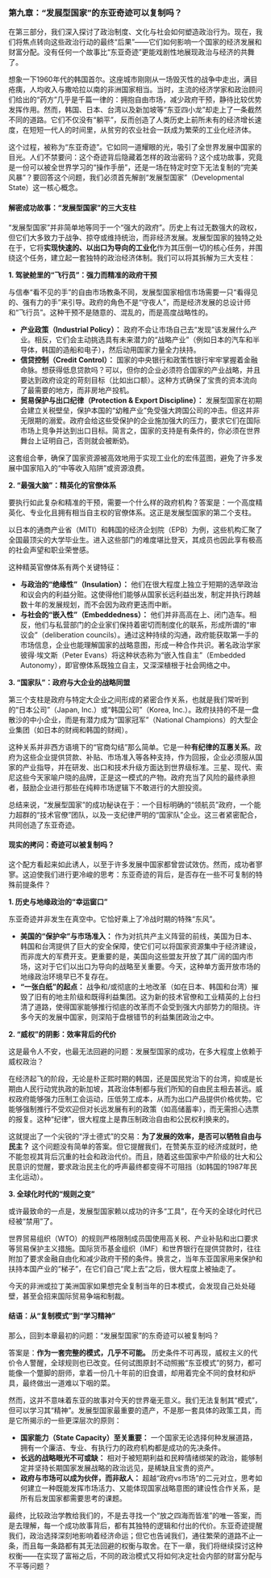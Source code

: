 ### **第九章：“发展型国家”的东亚奇迹可以复制吗？**

在第三部分，我们深入探讨了政治制度、文化与社会如何塑造政治行为。现在，我们将焦点转向这些政治行动的最终“后果”——它们如何影响一个国家的经济发展和财富分配。没有任何一个故事比“东亚奇迹”更能戏剧性地展现政治与经济的共舞了。

想象一下1960年代的韩国首尔。这座城市刚刚从一场毁灭性的战争中走出，满目疮痍，人均收入与撒哈拉以南的非洲国家相当。当时，主流的经济学家和政治顾问们给出的“药方”几乎是千篇一律的：拥抱自由市场，减少政府干预，静待比较优势发挥作用。然而，韩国、日本、台湾以及新加坡等“东亚四小龙”却走上了一条截然不同的道路。它们不仅没有“躺平”，反而创造了人类历史上前所未有的经济增长速度，在短短一代人的时间里，从贫穷的农业社会一跃成为繁荣的工业化经济体。

这个过程，被称为“东亚奇迹”。它如同一道耀眼的光，吸引了全世界发展中国家的目光。人们不禁要问：这个奇迹背后隐藏着怎样的政治密码？这个成功故事，究竟是一份可以被全世界学习的“操作手册”，还是一场在特定时空下无法复制的“完美风暴”？要回答这个问题，我们必须首先解剖“发展型国家”（Developmental State）这一核心概念。

#### **解密成功故事：“发展型国家”的三大支柱**

“发展型国家”并非简单地等同于一个“强大的政府”。历史上有过无数强大的政权，但它们大多致力于战争、掠夺或维持统治，而非经济发展。发展型国家的独特之处在于，它将**实现快速的、以出口为导向的工业化**作为其压倒一切的核心任务，并围绕这个任务，建立起一套独特的政治经济体制。我们可以将其拆解为三大支柱：

**1. 驾驶舱里的“飞行员”：强力而精准的政府干预**

与信奉“看不见的手”的自由市场教条不同，发展型国家相信市场需要一只“看得见的、强有力的手”来引导。政府的角色不是“守夜人”，而是经济发展的总设计师和“飞行员”。这种干预不是随意的、混乱的，而是高度战略性的。

*   **产业政策（Industrial Policy）：** 政府不会让市场自己去“发现”该发展什么产业。相反，它们会主动挑选具有未来潜力的“战略产业”（例如日本的汽车和半导体，韩国的造船和电子），然后动用国家力量全力扶持。
*   **信贷控制（Credit Control）：** 国家的中央银行和政策性银行牢牢掌握着金融命脉。想获得低息贷款吗？可以，但你的企业必须符合国家的产业战略，并且要达到政府设定的苛刻目标（比如出口额）。这种方式确保了宝贵的资本流向了最需要的地方，而非房地产投机。
*   **贸易保护与出口纪律（Protection & Export Discipline）：** 发展型国家在初期会建立关税壁垒，保护本国的“幼稚产业”免受强大跨国公司的冲击。但这并非无限期的溺爱。政府会给这些受保护的企业施加强大的压力，要求它们在国际市场上竞争并达到出口目标。简言之，国家的支持是有条件的，你必须在世界舞台上证明自己，否则就会被断奶。

这套组合拳，确保了国家资源被高效地用于实现工业化的宏伟蓝图，避免了许多发展中国家陷入的“中等收入陷阱”或资源浪费。

**2. “最强大脑”：精英化的官僚体系**

要执行如此复杂和精准的干预，需要一个什么样的政府机构？答案是：一个高度精英化、专业化且拥有相当自主权的官僚体系。这正是发展型国家的第二个支柱。

以日本的通商产业省（MITI）和韩国的经济企划院（EPB）为例，这些机构汇聚了全国最顶尖的大学毕业生。进入这些部门的难度堪比登天，其成员也因此享有极高的社会声望和职业荣誉感。

这种精英官僚体系有两个关键特征：

*   **与政治的“绝缘性”（Insulation）：** 他们在很大程度上独立于短期的选举政治和议会内的利益分赃。这使得他们能够从国家长远利益出发，制定并执行跨越数十年的发展规划，而不会因为政府更迭而中断。
*   **与社会的“嵌入性”（Embeddedness）：** 他们并非高高在上、闭门造车。相反，他们与私营部门的企业家们保持着密切而制度化的联系，形成所谓的“审议会”（deliberation councils）。通过这种持续的沟通，政府能获取第一手的市场信息，企业也能理解国家的战略意图，形成一种合作共识。著名政治学家彼得·埃文斯（Peter Evans）将这种状态称为“嵌入性自主”（Embedded Autonomy），即官僚体系既独立自主，又深深植根于社会网络之中。

**3. “国家队”：政府与大企业的战略同盟**

第三个支柱是政府与特定大企业之间形成的紧密合作关系，也就是我们常听到的“日本公司”（Japan, Inc.）或“韩国公司”（Korea, Inc.）。政府扶持的不是一盘散沙的中小企业，而是有潜力成为“国家冠军”（National Champions）的大型企业集团（如日本的财阀和韩国的财阀）。

这种关系并非西方语境下的“官商勾结”那么简单。它是一种**有纪律的互惠关系**。政府为这些企业提供贷款、补贴、市场准入等各种支持，作为回报，企业必须服从国家的产业指导，并在研发、出口和技术升级方面达到世界级标准。三星、现代、索尼这些今天家喻户晓的品牌，正是这一模式的产物。政府充当了风险的最终承担者，鼓励企业进行那些在纯粹市场逻辑下不敢进行的大胆投资。

总结来说，“发展型国家”的成功秘诀在于：一个目标明确的“领航员”政府，一个能力超群的“技术官僚”团队，以及一支纪律严明的“国家队”企业。这三者紧密配合，共同创造了东亚奇迹。

#### **现实的拷问：奇迹可以被复制吗？**

这个配方看起来如此诱人，以至于许多发展中国家都曾尝试效仿。然而，成功者寥寥。这迫使我们进行更冷峻的思考：东亚奇迹的背后，是否存在一些不可复制的特殊前提条件？

**1. 历史与地缘政治的“幸运窗口”**

东亚奇迹并非发生在真空中。它恰好乘上了冷战时期的特殊“东风”。

*   **美国的“保护伞”与市场准入：** 作为对抗共产主义阵营的前线，美国为日本、韩国和台湾提供了巨大的安全保障，使它们可以将国家资源集中于经济建设，而非庞大的军费开支。更重要的是，美国向这些盟友开放了其广阔的国内市场，这对于它们以出口为导向的战略至关重要。今天，这种单方面开放市场的地缘政治环境早已不复存在。
*   **“一张白纸”的起点：** 战争和/或彻底的土地改革（如在日本、韩国和台湾）摧毁了旧有的地主阶级和既得利益集团。这为新的技术官僚和工业精英的上台扫清了道路，使得国家能够推行彻底的改革而不会受到强大内部势力的阻挠。许多今天的发展中国家，则深陷于盘根错节的利益集团政治之中。

**2. “威权”的阴影：效率背后的代价**

这是最令人不安，也最无法回避的问题：发展型国家的成功，在多大程度上依赖于威权政治？

在经济起飞的阶段，无论是朴正熙时期的韩国，还是国民党治下的台湾，抑或是长期由人民行动党执政的新加坡，其政治体制都与我们所知的自由民主相去甚远。威权政府能够强力压制工会运动，压低劳工成本，从而为出口产品提供价格优势。它能够强制推行不受欢迎但对长远发展有利的政策（如高储蓄率），而无需担心选票的报复。这种“纪律”，很大程度上是靠压制政治自由和公民权利换来的。

这就提出了一个尖锐的“浮士德式”的交易：**为了发展的效率，是否可以牺牲自由与民主？** 这个问题没有简单的答案。但它提醒我们，在赞美东亚的经济成就时，绝不能忽视其背后沉重的社会和政治代价。而且，随着这些国家中产阶级的壮大和公民意识的觉醒，要求政治民主化的呼声最终都变得不可阻挡（如韩国的1987年民主化运动）。

**3. 全球化时代的“规则之变”**

或许最致命的一点是，发展型国家赖以成功的许多“工具”，在今天的全球化时代已经被“禁用”了。

世界贸易组织（WTO）的规则严格限制成员国使用高关税、产业补贴和出口要求等贸易保护主义措施。国际货币基金组织（IMF）和世界银行在提供贷款时，往往附加了要求金融自由化和减少政府干预的条件。换言之，当年东亚国家用来保护和扶持本国产业的“梯子”，在它们自己“爬上去”之后，很大程度上被抽走了。

今天的非洲或拉丁美洲国家如果想完全复制当年的日本模式，会发现自己处处碰壁，甚至会招来国际贸易争端和制裁。

#### **结语：从“复制模式”到“学习精神”**

那么，回到本章最初的问题：“发展型国家”的东奇迹可以被复制吗？

答案是：**作为一套完整的模式，几乎不可能。** 历史条件不可再现，威权主义的代价令人警醒，全球规则也已改变。任何试图原封不动照搬“东亚模式”的努力，都可能像一个蹩脚的厨师，拿着一份几十年前的旧食谱，却用着完全不同的食材和炉具，最终做出一道难以下咽的菜。

然而，这并不意味着东亚的故事对今天的世界毫无意义。我们无法复制其“模式”，但可以学习其“精神”。发展型国家最重要的遗产，不是那一套具体的政策工具，而是它所揭示的一些更深层次的原则：

*   **国家能力（State Capacity）至关重要：** 一个国家无论选择何种发展道路，拥有一个廉洁、专业、有执行力的政府机构都是成功的先决条件。
*   **长远的战略眼光不可或缺：** 相对于被短期利益和民粹情绪绑架的政治，能够制定并坚持长期国家发展战略的政治远见，是稀缺且宝贵的资产。
*   **政府与市场可以成为伙伴，而非敌人：** 超越“政府vs市场”的二元对立，思考如何建立一种既能发挥市场活力、又能体现国家战略意图的建设性合作关系，是所有后发国家都需要思考的课题。

最终，比较政治学教给我们的，不是去寻找一个“放之四海而皆准”的唯一答案，而是去理解，每一个成功故事背后，都有其独特的逻辑和付出的代价。东亚奇迹提醒我们，政治选择深刻地影响着经济命运；但它也告诫我们，通往繁荣的道路不止一条，而且每一条路都有其无法回避的权衡与取舍。在下一章，我们将继续探讨这种权衡——在实现了富裕之后，不同的政治模式又将如何决定社会内部的财富分配与不平等问题？